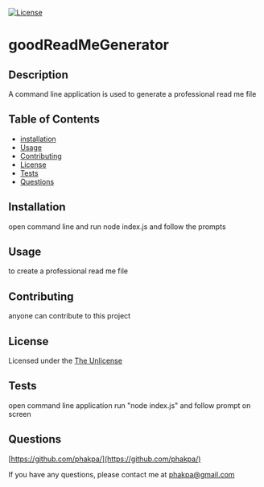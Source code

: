 [![License](https://img.shields.io/badge/license-unlicense-blue)](https://choosealicense.com/licenses/unlicense/)

# goodReadMeGenerator

## Description
  
A command line application is used to generate a professional read me file

## Table of Contents
  
* [installation](#Installation)
* [Usage](#Usage)
* [Contributing](#Contributing)
* [License](#License)
* [Tests](#Tests)
* [Questions](#Questions)

## Installation
  
open command line and run node index.js and follow the prompts

## Usage
  
to create a professional read me file

## Contributing
  
anyone can contribute to this project

## License
  
Licensed under the [The Unlicense](https://choosealicense.com/licenses/unlicense/)

## Tests
  
open command line application run "node index.js" and follow prompt on screen

## Questions
  
[https://github.com/phakpa/](https://github.com/phakpa/)

If you have any questions, please contact me at phakpa@gmail.com